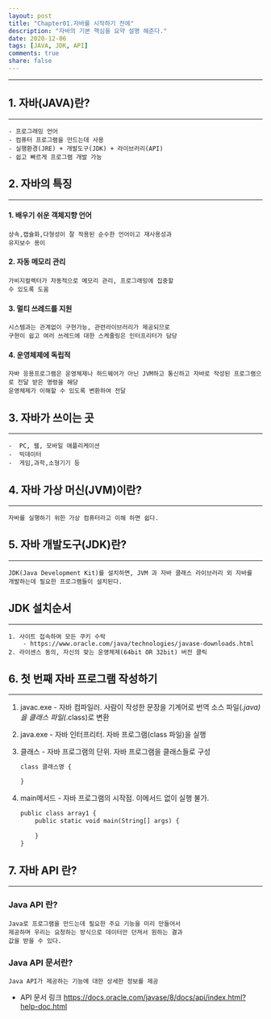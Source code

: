 ```yaml
---
layout: post
title: "Chapter01.자바를 시작하기 전에"
description: "자바의 기본 핵심을 요약 설명 해준다."
date: 2020-12-06
tags: [JAVA, JDK, API]
comments: true
share: false
---
```


---

## 1. 자바(JAVA)란?
--- 

    - 프로그래밍 언어
    - 컴퓨터 프로그램을 만드는데 사용
    - 실행환경(JRE) + 개발도구(JDK) + 라이브러리(API)
    - 쉽고 빠르게 프로그램 개발 가능


## 2. 자바의 특징
--- 

#### 1. 배우기 쉬운 객체지향 언어
    상속,캡슐화,다형성이 잘 적용된 순수한 언어이고 재사용성과 
    유지보수 용이
#### 2. 자동 메모리 관리
    가비지컬렉터가 자동적으로 메모리 관리, 프로그래밍에 집중할
    수 있도록 도움 
#### 3. 멀티 쓰레드를 지원
    시스템과는 관계없이 구현가능, 관련라이브러리가 제공되므로
    구현이 쉽고 여러 쓰레드에 대한 스케줄링은 인터프리터가 담당
#### 4. 운영체제에 독립적
    자바 응용프로그램은 운영체제나 하드웨어가 아닌 JVM하고 통신하고 자바로 작성된 프로그램으로 전달 받은 명령을 해당
    운영체제가 이해할 수 있도록 변환하여 전달


## 3. 자바가 쓰이는 곳
 --- 
    -  PC, 웹, 모바일 애플리케이션
    -  빅데이터
    -  게임,과학,소형기기 등


## 4. 자바 가상 머신(JVM)이란?
--- 
    자바를 실행하기 위한 가상 컴퓨터라고 이해 하면 쉽다.


## 5. 자바 개발도구(JDK)란?
--- 
    JDK(Java Development Kit)를 설치하면, JVM 과 자바 클래스 라이브러리 외 자바를 
    개발하는데 필요한 프로그램들이 설치된다. 


## JDK 설치순서
---
    1. 사이트 접속하여 모든 쿠키 수락
        - https://www.oracle.com/java/technologies/javase-downloads.html
    2. 라이센스 동의, 자신의 맞는 운영체제(64bit OR 32bit) 버전 클릭




## 6. 첫 번째 자바 프로그램 작성하기
--- 
1. javac.exe - 자바 컴파일러. 사람이 작성한 문장을 기계어로 번역 소스 파일(*.java) 을 클래스 파일(*.class)로 변환
2. java.exe - 자바 인터프리터. 자바 프로그램(class 파일)을  실행
3. 클래스 - 자바 프로그램의 단위. 자바 프로그램을 클래스들로 구성
    
    ```css
    class 클래스명 {

    }
    ```
4. main메서드 - 자바 프로그램의 시작점. 이메서드 없이 실행 불가.
    ```css
    public class array1 {
        public static void main(String[] args) {
        
        }
    }
     ```


## 7. 자바 API 란?
--- 
### Java API 란?
    Java로 프로그램을 만드는데 필요한 주요 기능을 미리 만들어서 
    제공하며 우리는 요청하는 방식으로 데이터만 던져서 원하는 결과
    값을 받을 수 있다.


### Java API 문서란?  
    Java API가 제공하는 기능에 대한 상세한 정보를 제공

- API 문서 링크
   https://docs.oracle.com/javase/8/docs/api/index.html?help-doc.html
 

